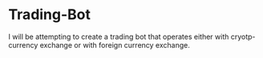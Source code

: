 # Trading-Bot
I will be attempting to create a trading bot that operates either with cryotp-currency exchange or with foreign currency exchange.
